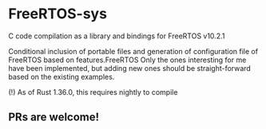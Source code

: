 # FreeRTOS-sys

C code compilation as a library and bindings for FreeRTOS v10.2.1

Conditional inclusion of portable files and generation of configuration file of FreeRTOS based on features.FreeRTOS
Only the ones interesting for me have been implemented, but adding new ones should be straight-forward based on the
existing examples.

(!) As of Rust 1.36.0, this requires nightly to compile

## PRs are welcome!

